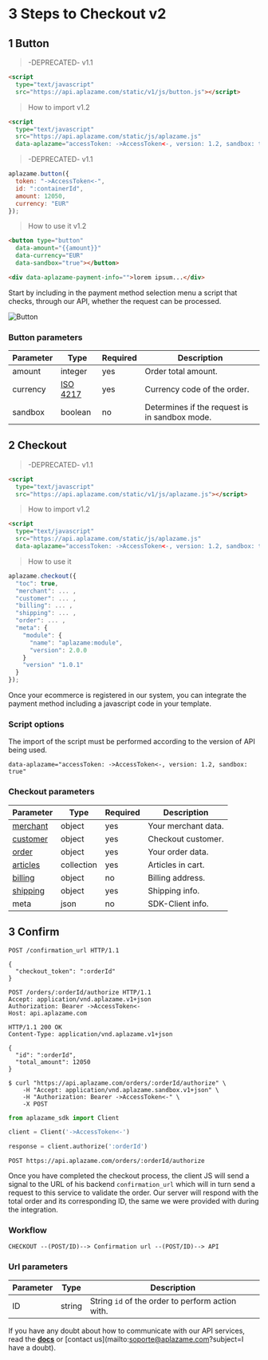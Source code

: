 # 3 Steps to Checkout v2

## 1 Button

> -DEPRECATED- v1.1

```html
<script
  type="text/javascript"
  src="https://api.aplazame.com/static/v1/js/button.js"></script>
```

> How to import v1.2

```html
<script
  type="text/javascript"
  src="https://api.aplazame.com/static/js/aplazame.js"
  data-aplazame="accessToken: ->AccessToken<-, version: 1.2, sandbox: true"></script>
```

> -DEPRECATED- v1.1

```javascript
aplazame.button({
  token: "->AccessToken<-",
  id: ":containerId",
  amount: 12050,
  currency: "EUR"
});
```

> How to use it v1.2

```html
<button type="button"
  data-amount="{{amount}}"
  data-currency="EUR"
  data-sandbox="true"></button>

<div data-aplazame-payment-info="">lorem ipsum...</div>
```

Start by including in the payment method selection menu a script that checks, through our API, whether the request can be processed.


![Button](https://aplazame.com/static/img/docs/button.png)

### Button parameters

Parameter | Type | Required | Description
--------- | ---- | -------- | -----------
amount | integer | yes | Order total amount.
currency | [ISO 4217](http://es.wikipedia.org/wiki/ISO_4217) | yes | Currency code of the order.
sandbox | boolean | no | Determines if the request is in sandbox mode.

## 2 Checkout

> -DEPRECATED- v1.1

```html
<script
  type="text/javascript"
  src="https://api.aplazame.com/static/v1/js/aplazame.js"></script>
```

> How to import v1.2

```html
<script
  type="text/javascript"
  src="https://api.aplazame.com/static/js/aplazame.js"
  data-aplazame="accessToken: ->AccessToken<-, version: 1.2, sandbox: true"></script>
```

> How to use it

```javascript
aplazame.checkout({
  "toc": true,
  "merchant": ... ,
  "customer": ... ,
  "billing": ... ,
  "shipping": ... ,
  "order": ... ,
  "meta": {
    "module": {
      "name": "aplazame:module",
      "version": 2.0.0
    }
    "version" "1.0.1"
  }
});
```

Once your ecommerce is registered in our system, you can integrate the payment method including a javascript code in your template.

### Script options

The import of the script must be performed according to the version of API being used.

`data-aplazame="accessToken: ->AccessToken<-, version: 1.2, sandbox: true"`


### Checkout parameters

Parameter | Type | Required | Description
--------- | ---- | -------- | -----------
[merchant](#merchant) | object | yes | Your merchant data.
[customer](#customer) | object | yes | Checkout customer.
[order](#order) | object | yes | Your order data.
[articles](#article) | collection | yes | Articles in cart.
[billing](#billing-address) | object | no | Billing address.
[shipping](#shipping-info) | object | yes | Shipping info.
meta | json | no | SDK-Client info.


## 3 Confirm

```http
POST /confirmation_url HTTP/1.1

{
  "checkout_token": ":orderId"
}
```


```http
POST /orders/:orderId/authorize HTTP/1.1
Accept: application/vnd.aplazame.v1+json
Authorization: Bearer ->AccessToken<-
Host: api.aplazame.com
```

```http
HTTP/1.1 200 OK
Content-Type: application/vnd.aplazame.v1+json

{
  "id": ":orderId",
  "total_amount": 12050
}
```

```shell
$ curl "https://api.aplazame.com/orders/:orderId/authorize" \
    -H "Accept: application/vnd.aplazame.sandbox.v1+json" \
    -H "Authorization: Bearer ->AccessToken<-" \
    -X POST
```

```python
from aplazame_sdk import Client

client = Client('->AccessToken<-')

response = client.authorize(':orderId')
```

`POST https://api.aplazame.com/orders/:orderId/authorize`

Once you have completed the checkout process, the client JS will send a signal to the URL of his backend `confirmation_url` which will in turn send a request to this service to validate the order. Our server will respond with the total order and its corresponding ID, the same we were provided with during the integration.


### Workflow

`CHECKOUT --(POST/ID)--> Confirmation url --(POST/ID)--> API`



### Url parameters

Parameter | Type | Description
--------- | ---- | -----------
ID | string | String `id` of the order to perform action with.


If you have any doubt about how to communicate with our API services, read the **[docs](#making-requests)** or [contact us](mailto:soporte@aplazame.com?subject=I have a doubt).


